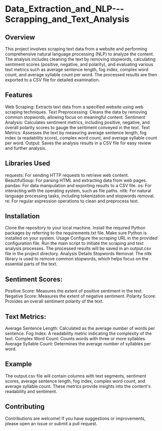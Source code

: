 # Data_Extraction_and_NLP---Scrapping_and_Text_Analysis

## Overview

This project involves scraping text data from a website and performing comprehensive natural language processing (NLP) to analyze the content. The analysis includes cleaning the text by removing stopwords, calculating sentiment scores (positive, negative, and polarity), and evaluating various text metrics such as average sentence length, fog index, complex word count, and average syllable count per word. The processed results are then exported to a CSV file for detailed examination.

## Features

Web Scraping: Extracts text data from a specified website using web scraping techniques.
Text Preprocessing: Cleans the data by removing common stopwords, allowing focus on meaningful content.
Sentiment Analysis: Calculates sentiment metrics, including positive, negative, and overall polarity scores to gauge the sentiment conveyed in the text.
Text Metrics: Assesses the text by measuring average sentence length, fog index (a readability score), complex word count, and average syllable count per word.
Output: Saves the analysis results in a CSV file for easy review and further analysis.

## Libraries Used

requests: For sending HTTP requests to retrieve web content.
BeautifulSoup: For parsing HTML and extracting data from web pages.
pandas: For data manipulation and exporting results to a CSV file.
os: For interacting with the operating system, such as file paths.
nltk: For natural language processing tasks, including tokenization and stopwords removal.
re: For regular expression operations to clean and preprocess text.

## Installation

Clone the repository to your local machine.
Install the required Python packages by referring to the requirements.txt file. Make sure Python is installed on your system.
Usage
Configure the scraping URL in the provided configuration file.
Run the main script to initiate the scraping and text analysis processes.
The processed results will be saved in an output.csv file in the project directory.
Analysis Details
Stopwords Removal: The nltk library is used to remove common stopwords, which helps focus on the essential parts of the text.

## Sentiment Scores:
Positive Score: Measures the extent of positive sentiment in the text.
Negative Score: Measures the extent of negative sentiment.
Polarity Score: Provides an overall sentiment polarity of the text.

## Text Metrics:
Average Sentence Length: Calculated as the average number of words per sentence.
Fog Index: A readability metric indicating the complexity of the text.
Complex Word Count: Counts words with three or more syllables.
Average Syllable Count: Determines the average number of syllables per word.

## Example
The output.csv file will contain columns with text segments, sentiment scores, average sentence length, fog index, complex word count, and average syllable count. These metrics provide insights into the content's readability and sentiment.

## Contributing
Contributions are welcome! If you have suggestions or improvements, please open an issue or submit a pull request.
